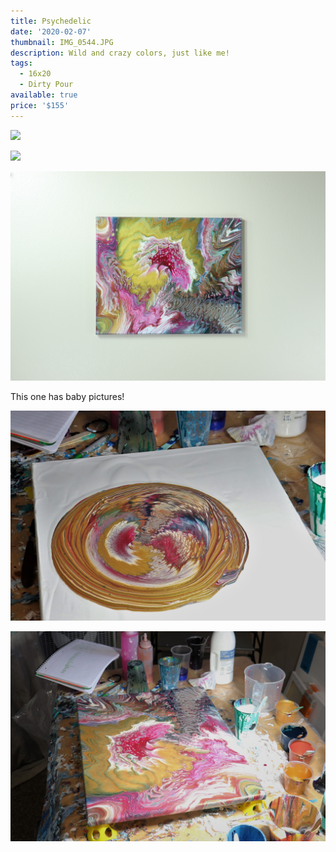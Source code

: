 ```yaml
---
title: Psychedelic
date: '2020-02-07'
thumbnail: IMG_0544.JPG
description: Wild and crazy colors, just like me!
tags:
  - 16x20
  - Dirty Pour
available: true
price: '$155'
---
```


![](IMG_0548.JPG)

![](IMG_0553.JPG)

![](IMG_0542.JPG)

This one has baby pictures!

![](IMG_0081.JPG)

![](IMG_0082.JPG)

